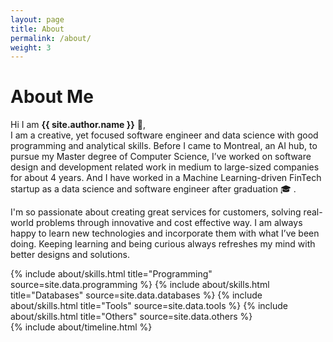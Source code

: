 ```yaml
---
layout: page
title: About
permalink: /about/
weight: 3
---
```


# **About Me**

Hi I am **{{ site.author.name }}** :wave:,<br>
I am a creative, yet focused software engineer and data science with good programming and analytical skills. Before I came to Montreal, an AI hub, to pursue my Master degree of Computer Science, I’ve worked on software design and development related work in medium to large-sized companies for about 4 years. And I have worked in a Machine Learning-driven FinTech startup as a data science and software engineer after graduation :mortar_board: . 

I'm so passionate about creating great services for customers, solving real-world problems through innovative and cost effective way. I am always happy to learn new  technologies and incorporate them with what I’ve been doing. Keeping learning and being curious always refreshes my mind with better designs and solutions.

<div class="row">
{% include about/skills.html title="Programming" source=site.data.programming %}
{% include about/skills.html title="Databases" source=site.data.databases %}
{% include about/skills.html title="Tools" source=site.data.tools %}
{% include about/skills.html title="Others" source=site.data.others %}
</div>

<div class="row">
{% include about/timeline.html %}
</div>